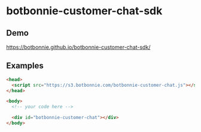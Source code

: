 # botbonnie-customer-chat-sdk

## Demo

https://botbonnie.github.io/botbonnie-customer-chat-sdk/

## Examples

```html
<head>
  <script src="https://s3.botbonnie.com/botbonnie-customer-chat.js"></script>
</head>

<body>
  <!-- your code here -->

  <div id="botbonnie-customer-chat"></div>
</body>
```
